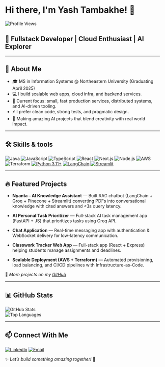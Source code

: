 # Hi there, I'm Yash Tambakhe! 👋  

![Profile Views](https://komarev.com/ghpvc/?username=yasshh17&color=blue)

## 🚀 **Fullstack Developer | Cloud Enthusiast | AI Explorer**

---

## 🌟 About Me  
- 🎓 MS in Information Systems @ Northeastern University (Graduating April 2025)  
- 💻 I build scalable web apps, cloud infra, and backend services.  
- 🔭 Current focus: small, fast production services, distributed systems, and AI-driven tooling.
- ⚡ I prefer clean code, strong tests, and pragmatic design. 
- 🤖 Making amazing AI projects that blend creativity with real world impact.

---

## 🛠️ Skills & tools

![Java](https://img.shields.io/badge/Java-ED8B00?style=for-the-badge&logo=openjdk&logoColor=white)
![JavaScript](https://img.shields.io/badge/JavaScript-F7DF1E?style=for-the-badge&logo=javascript&logoColor=black)
![TypeScript](https://img.shields.io/badge/TypeScript-3178C6?style=for-the-badge&logo=typescript&logoColor=white)
![React](https://img.shields.io/badge/React-61DAFB?style=for-the-badge&logo=react&logoColor=black)
![Next.js](https://img.shields.io/badge/Next.js-000000?style=for-the-badge&logo=next.js&logoColor=white)
![Node.js](https://img.shields.io/badge/Node.js-339933?style=for-the-badge&logo=node.js&logoColor=white)
![AWS](https://img.shields.io/badge/AWS-232F3E?style=for-the-badge&logo=amazonaws&logoColor=white)
![Terraform](https://img.shields.io/badge/Terraform-623CE4?style=for-the-badge&logo=terraform&logoColor=white)
[![Python 3.11+](https://img.shields.io/badge/python-3.11+-blue.svg)](https://www.python.org/downloads/)
[![LangChain](https://img.shields.io/badge/_LangChain-0.3-green)](https://langchain.com/)
[![Streamlit](https://img.shields.io/badge/Streamlit-1.39-FF4B4B)](https://streamlit.io/)

---

## 🔥 Featured Projects  

- **Nyanta – AI Knowledge Assistant** — Built RAG chatbot (LangChain + Groq + Pinecone + Streamlit) converting PDFs into conversational knowledge with cited answers and <3s query latency.

- **AI Personal Task Prioritizer** — Full-stack AI task management app (FastAPI + JS) that prioritizes tasks using Groq API.  

- **Chat Application** — Real-time messaging app with authentication & WebSocket delivery for low-latency communication.  

- **Classwork Tracker Web App** — Full-stack app (React + Express) helping students manage assignments and deadlines.  

- **Scalable Deployment (AWS + Terraform)** — Automated provisioning, load balancing, and CI/CD pipelines with Infrastructure-as-Code.  

📌 *More projects on my [GitHub](https://github.com/yasshh17?tab=repositories)*  

---

## 📊 GitHub Stats  

![GitHub Stats](https://github-readme-stats.vercel.app/api?username=yasshh17&show_icons=true&theme=tokyonight&hide_border=true)  
![Top Languages](https://github-readme-stats.vercel.app/api/top-langs/?username=yasshh17&layout=compact&theme=tokyonight&hide_border=true)  

---

## 📫 Connect With Me  

[![LinkedIn](https://img.shields.io/badge/LinkedIn-Yash_Tambakhe-blue?style=for-the-badge&logo=linkedin)](https://www.linkedin.com/in/yash-tambakhe/)
[![Email](https://img.shields.io/badge/Email-yashtambakhe@gmail.com-red?style=for-the-badge&logo=gmail&logoColor=white)](mailto:yashtambakhe@gmail.com) 

✨ *Let’s build something amazing together!* 🚀  
